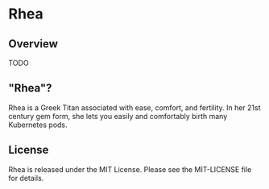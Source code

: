 Rhea
=====

Overview
--------

TODO

"Rhea"?
-------

Rhea is a Greek Titan associated with ease, comfort, and fertility. In her 21st century gem form, she lets you easily and comfortably birth many Kubernetes pods.

License
-------

Rhea is released under the MIT License. Please see the MIT-LICENSE file for details.
